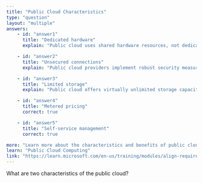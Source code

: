 ```yaml
---
title: "Public Cloud Characteristics"
type: "question"
layout: "multiple"
answers:
    - id: "answer1"
      title: "Dedicated hardware"
      explain: "Public cloud uses shared hardware resources, not dedicated hardware. The infrastructure is shared among multiple customers in a secure, isolated manner."

    - id: "answer2"
      title: "Unsecured connections"
      explain: "Public cloud providers implement robust security measures including secured connections. Unsecured connections are not a characteristic of public cloud services."

    - id: "answer3"
      title: "Limited storage"
      explain: "Public cloud offers virtually unlimited storage capacity that can be scaled up or down as needed. Storage is not limited but rather elastic and expandable."

    - id: "answer4"
      title: "Metered pricing"
      correct: true

    - id: "answer5"
      title: "Self-service management"
      correct: true

more: "Learn more about the characteristics and benefits of public cloud computing."
learn: "Public Cloud Computing"
link: "https://learn.microsoft.com/en-us/training/modules/align-requirements-in-azure/"
---
```

What are two characteristics of the public cloud? 
